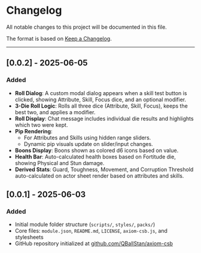 # Changelog

All notable changes to this project will be documented in this file.

The format is based on [Keep a Changelog](https://keepachangelog.com/en/1.0.0/).

---

## [0.0.2] - 2025-06-05

### Added
- **Roll Dialog**: A custom modal dialog appears when a skill test button is clicked, showing Attribute, Skill, Focus dice, and an optional modifier.
- **3-Die Roll Logic**: Rolls all three dice (Attribute, Skill, Focus), keeps the best two, and applies a modifier.
- **Roll Display**: Chat message includes individual die results and highlights which two were kept.
- **Pip Rendering**:
  - For Attributes and Skills using hidden range sliders.
  - Dynamic pip visuals update on slider/input changes.
- **Boons Display**: Boons shown as colored d6 icons based on value.
- **Health Bar**: Auto-calculated health boxes based on Fortitude die, showing Physical and Stun damage.
- **Derived Stats**: Guard, Toughness, Movement, and Corruption Threshold auto-calculated on actor sheet render based on attributes and skills.

## [0.0.1] - 2025-06-03
### Added
- Initial module folder structure (`scripts/`, `styles/`, `packs/`)
- Core files: `module.json`, `README.md`, `LICENSE`, `axiom-csb.js`, and stylesheets
- GitHub repository initialized at [github.com/QBallStan/axiom-csb](https://github.com/QBallStan/axiom-csb)
